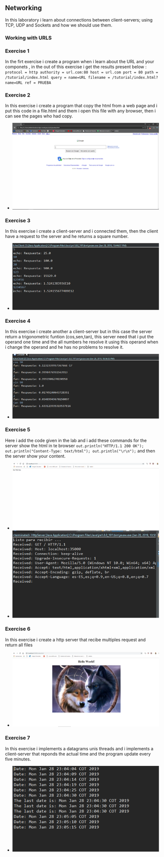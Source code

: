 ## Networking
In this laboratory i learn about connections between client-servers; using TCP, UDP and Sockets and how we should use them.
### Working with URLS
### Exercise 1
In the firt exercise i create a program when i learn about the URL and your componets , in the out of this exercise i get the results present below :
`protocol = http
authority = url.com:80
host = url.com
port = 80
path = /tutorial/index.html
query = name=URL
filename = /tutorial/index.html?name=URL
ref = PRUEBA`
### Exercise 2
In this exercise i create a program that copy the html from a web page and i put this code in a file.html and them i open this file with any browser, then i can see the pages who had copy.
  - ![foto](1.png)
### Exercise 3
In this exercise i create a client-server and i connected them, then the client have a request to the server and he returns a square number.
  - ![foto](2.png)
### Exercise 4
In this exercise i create another a client-server but in this case the server return a trigonometric funtion (cos,sen,tan), this server need that i put the operand one time and  the all numbers he resolve it using this operand  when i change the operand and he has no problems to resolve it. 
  - ![foto](3.png)
  
### Exercise 5
Here i add the code  given in the lab and i add  these commands for the server show the html in te browser `out.println("HTTP/1.1 200 OK"); out.println("Content-Type: text/html"); out.println("\r\n");` 
and then the server show your content.
  - ![foto](4.png)
  - ![foto](41.png)
### Exercise 6 
In this exercise i create a http server that recibe multiples request and return all files 
  - ![foto](5.png)
### Exercise 7
In this exercise i implements a datagrams unis threads and i implements a client-server that reponds the actual time and the program update every five minutes.
  - ![foto](6.png)
